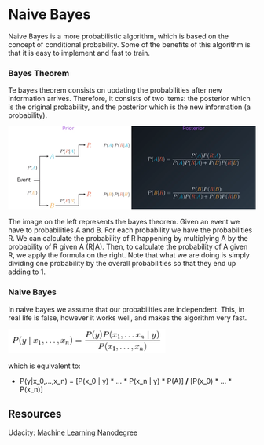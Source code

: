# **Naive Bayes**

Naive Bayes is a more probabilistic algorithm, which is based on the concept of conditional probability. Some of the benefits of this algorithm is that it is easy to implement and fast to train.

### **Bayes Theorem**

Te bayes theorem consists on updating the probabilities after new information arrives. Therefore, it consists of two items: the posterior which is the original probability, and the posterior which is the new information (a probability).

![Bayes theorem](./images/bayes_theorem.png)

The image on the left represents the bayes theorem. Given an event we have to probabilities A and B. For each probability we have the probabilities R. We can calculate the probability of R happening by multiplying A by the probability of R given A (R|A). Then, to calculate the probability of A given R, we apply the formula on the right. Note that what we are doing is simply dividing one probability by the overall probabilities so that they end up adding to 1.

### **Naive Bayes**
 
 In naive bayes we assume that our probabilities are independent. This, in real life is false, however it works well, and makes the algorithm very fast.

 ![Naive bayes](./images/naivebayes.png)

which is equivalent to:

* P(y|x_0,...,x_n) = [P(x_0 | y) * ... * P(x_n | y) * P(A)] **/** [P(x_0) * ... * P(x_n)]




 ## **Resources**
 Udacity: [Machine Learning Nanodegree](https://www.udacity.com/course/machine-learning-engineer-nanodegree--nd009t)